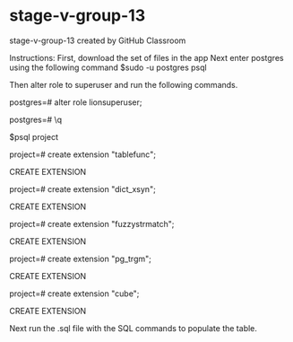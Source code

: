 # stage-v-group-13
stage-v-group-13 created by GitHub Classroom

Instructions:
First, download the set of files in the app
Next enter postgres using the following command
$sudo -u postgres psql

Then alter role to superuser and run the following commands.

postgres=# alter role lionsuperuser;

postgres=# \q

$psql project

project=# create extension "tablefunc";

CREATE EXTENSION

project=# create extension "dict_xsyn";

CREATE EXTENSION

project=# create extension "fuzzystrmatch";

CREATE EXTENSION

project=# create extension "pg_trgm";

CREATE EXTENSION

project=# create extension "cube";

CREATE EXTENSION

Next run the .sql file with the SQL commands to populate the table.

